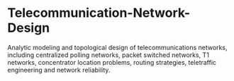# Telecommunication-Network-Design
Analytic modeling and topological design of telecommunications networks, including centralized polling networks, packet switched networks, T1 networks, concentrator location problems, routing strategies, teletraffic engineering and network reliability.
